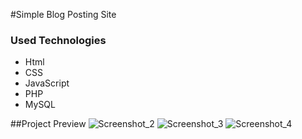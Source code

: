 #Simple Blog Posting Site

### Used Technologies
- Html
- CSS
- JavaScript
- PHP
- MySQL

##Project Preview
![Screenshot_2](https://github.com/user-attachments/assets/b3ee5bd0-2446-4458-ab78-00a5cbfd6991)
![Screenshot_3](https://github.com/user-attachments/assets/52c208c3-f827-49a3-8589-5edf97190ae1)
![Screenshot_4](https://github.com/user-attachments/assets/1b9ebb65-5401-49ed-974a-3c8cea1c2494)
